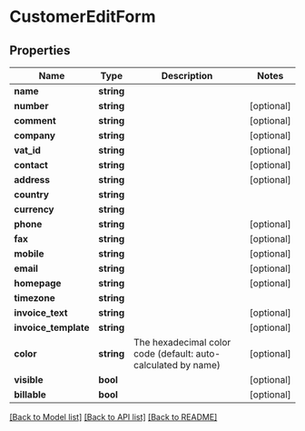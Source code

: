 # CustomerEditForm

## Properties
Name | Type | Description | Notes
------------ | ------------- | ------------- | -------------
**name** | **string** |  | 
**number** | **string** |  | [optional] 
**comment** | **string** |  | [optional] 
**company** | **string** |  | [optional] 
**vat_id** | **string** |  | [optional] 
**contact** | **string** |  | [optional] 
**address** | **string** |  | [optional] 
**country** | **string** |  | 
**currency** | **string** |  | 
**phone** | **string** |  | [optional] 
**fax** | **string** |  | [optional] 
**mobile** | **string** |  | [optional] 
**email** | **string** |  | [optional] 
**homepage** | **string** |  | [optional] 
**timezone** | **string** |  | 
**invoice_text** | **string** |  | [optional] 
**invoice_template** | **string** |  | [optional] 
**color** | **string** | The hexadecimal color code (default: auto-calculated by name) | [optional] 
**visible** | **bool** |  | [optional] 
**billable** | **bool** |  | [optional] 

[[Back to Model list]](../../README.md#documentation-for-models) [[Back to API list]](../../README.md#documentation-for-api-endpoints) [[Back to README]](../../README.md)

